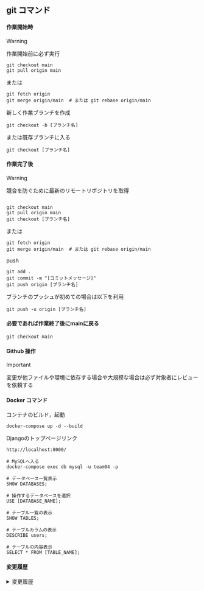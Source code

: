 ## git コマンド


#### 作業開始時
> [!WARNING]
> 作業開始前に必ず実行
```
git checkout main
git pull origin main
```
または
```
git fetch origin
git merge origin/main  # または git rebase origin/main
```

新しく作業ブランチを作成
```
git checkout -b [ブランチ名]
```

または既存ブランチに入る
```
git checkout [ブランチ名]
```


#### 作業完了後

> [!WARNING]
> 競合を防ぐために最新のリモートリポジトリを取得
```

git checkout main
git pull origin main
git checkout [ブランチ名]
```
または
```
git fetch origin
git merge origin/main  # または git rebase origin/main
```

push
```
git add .
git commit -m "[コミットメッセージ]"
git push origin [ブランチ名]
```

ブランチのプッシュが初めての場合は以下を利用
```
git push -u origin [ブランチ名]
```


#### 必要であれば作業終了後にmainに戻る
```
git checkout main
```


#### Github 操作
> [!IMPORTANT]
> 変更が他ファイルや環境に依存する場合や大規模な場合は必ず対象者にレビューを依頼する


#### Docker コマンド
コンテナのビルド，起動
```
docker-compose up -d --build
```

Djangoのトップページリンク
```
http://localhost:8000/
```


```
# MySQLへ入る
docker-compose exec db mysql -u team04 -p

# データベース一覧表示
SHOW DATABASES;

# 操作するデータベースを選択
USE [DATABASE_NAME];

# テーブル一覧の表示
SHOW TABLES;

# テーブルカラムの表示
DESCRIBE users;

# テーブルの内容表示
SELECT * FROM [TABLE_NAME];
```

#### 変更履歴
<details>
<summary>
変更履歴
</summary>

- 2025/06/10 初期バージョン
- 2025/06/11 dockerfile関連記述追加
- 2025/06/19 内容全削除
- 2025/06/23 内容の全更新 簡単なgitコマンドの記述
- 2025/06/29 Docker コマンドの追加
- 2025/07/03 MySQL用コマンドの追加
</details>
